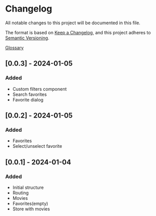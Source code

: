 # Changelog

All notable changes to this project will be documented in this file.

The format is based on [Keep a Changelog](https://keepachangelog.com/en/1.0.0/),
and this project adheres to [Semantic Versioning](https://semver.org/spec/v2.0.0.html).

[Glossary](#glossary)

## [0.0.3] - 2024-01-05

### Added

- Custom filters component
- Search favorites
- Favorite dialog

## [0.0.2] - 2024-01-05

### Added

- Favorites
- Select/unselect favorite

## [0.0.1] - 2024-01-04

### Added

- Initial structure
- Routing
- Movies
- Favorites(empty)
- Store with movies
